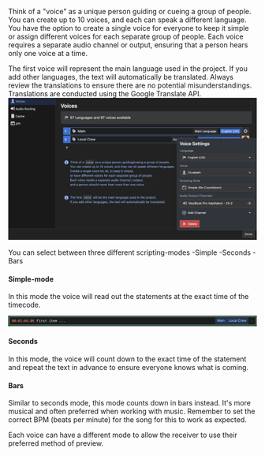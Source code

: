 Think of a "voice" as a unique person guiding or cueing a group of people. You can create up to 10 voices, and each can speak a different language. You have the option to create a single voice for everyone to keep it simple or assign different voices for each separate group of people. Each voice requires a separate audio channel or output, ensuring that a person hears only one voice at a time.

The first voice will represent the main language used in the project. If you add other languages, the text will automatically be translated. Always review the translations to ensure there are no potential misunderstandings. Translations are conducted using the Google Translate API.
![Settingsdialog](../../generated/screenshots/settingsWindow-1-voicesanddialog.png)

You can select between three different scripting-modes
-Simple
-Seconds
-Bars

#### Simple-mode

In this mode the voice will read out the statements at the exact time of the timecode.

![One statement](custom-images/one-statement-1.png)

#### Seconds

In this mode, the voice will count down to the exact time of the statement and repeat the text in advance to ensure everyone knows what is coming.

#### Bars

Similar to seconds mode, this mode counts down in bars instead. It's more musical and often preferred when working with music. Remember to set the correct BPM (beats per minute) for the song for this to work as expected.

Each voice can have a different mode to allow the receiver to use their preferred method of preview.
